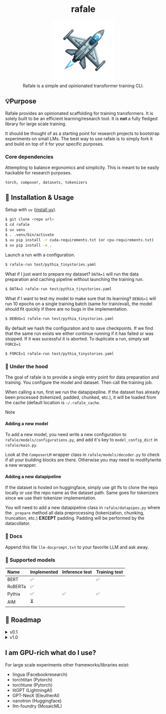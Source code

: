 <div class="header" align="center">

# rafale

<div class="logo">
<p align="center">
<img src="./media/rafale-logo.png" alt="rafale-logo" width="200px" />
<br>
Rafale is a simple and opinionated transformer training CLI.
</p>
</div>

</div>

## 💡Purpose

Rafale provides an opinionated scaffolding for training transformers. It is solely built to be an efficient
learning/research tool. It is **not** a fully fledged library for large scale training.

It should be thought of as a starting point for research projects to bootstrap experiments on small LMs. The best way to
use rafale is to simply fork it and build on top of it for your specific purposes.

### Core dependencies

Attempting to balance ergonomics and simplicity. This is meant to be easily hackable for research purposes.

```
torch, composer, datasets, tokenizers
```

## 🚀 Installation & Usage

Setup with ```uv``` ([install uv](https://github.com/astral-sh/uv)).
```sh
$ git clone <repo url>
$ cd rafale
$ uv venv
$ . .venv/bin/activate
$ uv pip install -r cuda-requirements.txt (or cpu-requirements.txt)
$ uv pip install -e .
```

Launch a run with a configuration.

```sh
$ rafale-run test/pythia_tinystories.yaml
```

What if I just want to prepare my dataset? ```DATA=1``` will run the data preparation and caching pipeline without
launching the training run.

```sh
$ DATA=1 rafale-run test/pythia_tinystories.yaml
```

What if I want to test my model to make sure that its learning? ```DEBUG=1``` will run 10 epochs on a single training
batch (same for train/eval), the model should fit quickly if there are no bugs in the implementation.

```sh
$ DEBUG=1 rafale-run test/pythia_tinystories.yaml
```

By default we hash the configuration and to save checkpoints. If we find that the same run exists we either continue running if it has failed or was stopped. If it was sucessful it is aborted. To duplicate a run, simply set ```FORCE=1```

```sh
$ FORCE=1 rafale-run test/pythia_tinystories.yaml
```

### 🔧 Under the hood

The goal of rafale is to provide a single entry point for data preparation and training. You configure the model and
dataset. Then call the training job.

When calling a run, first we run the datapipepline. If the dataset has already been processed (tokenized, padded,
chunked, etc.), it will be loaded from the cache (default location is ```~/.rafale_cache```.

> [!NOTE]
> #### Adding a new model
> To add a new model, you need write a new configuration to ```rafale/models/configurations.py```, and add it's key to
> ```model_config_dict``` in ```rafale/main.py```.
>
> Look at the ```ComposerLM``` wrapper class in ```rafale/models/decoder.py``` to check if all your building blocks are
> there. Otherwise you may need to modify/write a new wrapper.
>
> #### Adding a new datapipeline
>
> If the dataset is hosted on huggingface, simply use git lfs to clone the repo locally or use the repo name as the
> dataset path. Same goes for tokenizers since we use their tokenizer implementation.
>
> You will need to add a new datapipeline class in ```rafale/datapipes.py``` where the ```_prepare``` method all data
> preprocessing (tokenization, chunking, truncation, etc.) **EXCEPT** padding. Padding will be performed by the datacollator.

### 📕 Docs

Append this file ```llm-docprompt.txt``` to your favorite LLM and ask away.

### 🦾 Supported models


| Name        | Implemented | Inference test | Training test |
|:------------|:------------|:---------------|:--------------|
| BERT        | ✅          |                | ✅              |
| RoBERTa     | ✅          |                |               |
| Pythia      | ✅          | ✅             | ✅           |
| AIM         | ⏳          |                |               |


## 🔮 Roadmap

<details>
  <summary>v0.1</summary>


### v0.1 - initial release
- [x] single entrypoint CLI
- [ ] simple deploy/build
  - [x] CPU macos build - Ok, uv run works with this
  - [x] local linux machine - for now uv for venv + requirements.txt
  - [ ] SLURM compute-canada - TBD
    - NOTE: because uv still does not fully play well with pytorch recommend semi-manual setup* > soon no need for that
- [ ] load weights from safetensors and include it in the config (BERT/RoBERTa and Pythia)
  - [x] pythia
  - [x] BERT/RoBERTa (need to move from HF to safetensors)
    - [ ] MLM
    - [x] Classification
- [x] Pythia KV-cache implementation
- [x] greedy generation
- [ ] datapipes for CLM and MLM
  - local dataloader for now
  - [x] CLM tinystories
  - [ ] MLM tinystories
  - [x] Imdb classification
- [x] ```main.py``` handles both training and evaluation (together or separately)
- [x] Mosaic Composer/Trainer
  + [x] fp16
  + [x] gradient clipping
  + [x] gradient accumulation (automatically handled by composer)
  + [x] building blocks are nn.Modules, specific models are ComposerModel classes with methods to load safetensor weights
    automatically (keep in a single separate file for each model)
  + [x] set DEBUG=1 for 1 batch sanity check before launching a run

Datapipelines
1. [x] tokenize
2. [x] concat and split w/ block size (pad w/ collator)
3. [x] save to disk {source}_{tokname}_bs{int}_len{int}
4. [x] data_collator: *next* pad (if desired), label shift right and return torch tensor # HF: does this in the model...
5. [x] test with model training
6. [ ] tiny stories but for MLM also
</details>

<details>
  <summary>v1.0</summary>

### path to v1.0
cleanup and additional features
- [ ] clean up ```tests``` for pythia and bert models on tinystories
- [ ] move the testing in the notebook to a debug file in the modeling folder
- [ ] optimizations : flash attn2, xformers layer_norm (triton) or RMSNorm, xformers fused_linear_layer
- [ ] try out schedulefree, SOAP, and other optimizers
- [ ] **layerwise decay** for fine-tuning (https://kozodoi.me/blog/20220329/discriminative-lr)
- [ ] multimodality AIM (simpler autoregressive training)
- [ ] integration with lm-eval-harness (guide)[https://github.com/EleutherAI/lm-evaluation-harness/blob/main/docs/interface.md#external-library-usage]

</details>

## I am GPU-rich what do I use?

For large scale experiments other frameworks/libraries exist:
- lingua (Facebookresearch)
- torchtitan (Pytorch)
- torchtune (Pytorch)
- litGPT (LightningAI)
- GPT-NeoX (EleutherAI)
- nanotron (Huggingface)
- llm-foundry (MosaicML)
